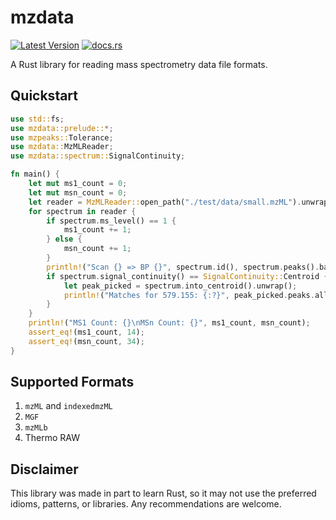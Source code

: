 # mzdata
[![Latest Version](https://img.shields.io/crates/v/mzdata?style=for-the-badge&color=mediumpurple&logo=rust)](https://crates.io/crates/mzdata)
[![docs.rs](https://img.shields.io/docsrs/mzdata?style=for-the-badge&logo=docs.rs&color=mediumseagreen)](https://docs.rs/mzdata/latest/mzdata/)

A Rust library for reading mass spectrometry data file formats.

## Quickstart
```rust
use std::fs;
use mzdata::prelude::*;
use mzpeaks::Tolerance;
use mzdata::MzMLReader;
use mzdata::spectrum::SignalContinuity;

fn main() {
    let mut ms1_count = 0;
    let mut msn_count = 0;
    let reader = MzMLReader::open_path("./test/data/small.mzML").unwrap();
    for spectrum in reader {
        if spectrum.ms_level() == 1 {
            ms1_count += 1;
        } else {
            msn_count += 1;
        }
        println!("Scan {} => BP {}", spectrum.id(), spectrum.peaks().base_peak().mz);
        if spectrum.signal_continuity() == SignalContinuity::Centroid {
            let peak_picked = spectrum.into_centroid().unwrap();
            println!("Matches for 579.155: {:?}", peak_picked.peaks.all_peaks_for(579.155, Tolerance::Da(0.02)));
        }
    }
    println!("MS1 Count: {}\nMSn Count: {}", ms1_count, msn_count);
    assert_eq!(ms1_count, 14);
    assert_eq!(msn_count, 34);
}


```

## Supported Formats
1. `mzML` and `indexedmzML`
2. `MGF`
3. `mzMLb`
4. Thermo RAW

## Disclaimer
This library was made in part to learn Rust, so it may not use the preferred idioms,
patterns, or libraries. Any recommendations are welcome.